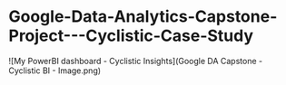 # Google-Data-Analytics-Capstone-Project---Cyclistic-Case-Study

![My PowerBI dashboard - Cyclistic Insights](Google DA Capstone - Cyclistic BI - Image.png)
